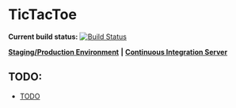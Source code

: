 TicTacToe
=========

**Current build status:** [![Build Status](https://magnum.travis-ci.com/reginbald/TicTacToe.svg?token=smJBtwwwueA4GzzDEnsz&branch=master)](https://magnum.travis-ci.com/reginbald/TicTacToe)



[**Staging/Production Environment**](http://tictactoe420.herokuapp.com/) **|** [**Continuous Integration Server**](https://magnum.travis-ci.com/reginbald/TicTacToe)

## TODO:
- [TODO](/docs/TODO)
